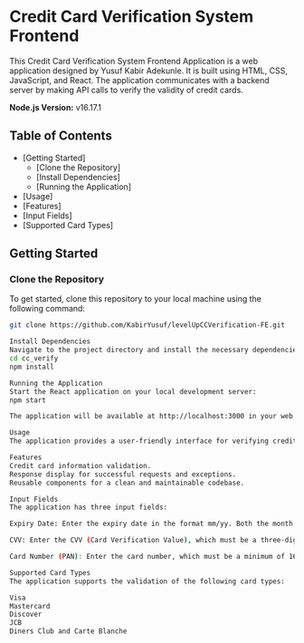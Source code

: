# Credit Card Verification System Frontend

This Credit Card Verification System Frontend Application is a web application designed by Yusuf Kabir Adekunle. It is built using HTML, CSS, JavaScript, and React. The application communicates with a backend server by making API calls to verify the validity of credit cards.

**Node.js Version:** v16.17.1

## Table of Contents

- [Getting Started]
  - [Clone the Repository]
  - [Install Dependencies]
  - [Running the Application]
- [Usage]
- [Features]
- [Input Fields]
- [Supported Card Types]

## Getting Started

### Clone the Repository

To get started, clone this repository to your local machine using the following command:

```bash
git clone https://github.com/KabirYusuf/levelUpCCVerification-FE.git

Install Dependencies
Navigate to the project directory and install the necessary dependencies:
cd cc_verify
npm install

Running the Application
Start the React application on your local development server:
npm start

The application will be available at http://localhost:3000 in your web browser.

Usage
The application provides a user-friendly interface for verifying credit card information. Input your card details and click the "Validate" button. The response from the backend server will be displayed below the button.

Features
Credit card information validation.
Response display for successful requests and exceptions.
Reusable components for a clean and maintainable codebase.

Input Fields
The application has three input fields:

Expiry Date: Enter the expiry date in the format mm/yy. Both the month and year must be two-digit numbers. The field accepts only digits, with no spaces or special characters.

CVV: Enter the CVV (Card Verification Value), which must be a three-digit number. The field accepts only digits, with no spaces or special characters.

Card Number (PAN): Enter the card number, which must be a minimum of 16 characters and a maximum of 19 characters. The field accepts only digits, with no spaces or special characters.

Supported Card Types
The application supports the validation of the following card types:

Visa
Mastercard
Discover
JCB
Diners Club and Carte Blanche


